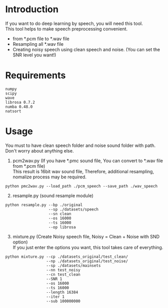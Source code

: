 # Introduction  
If you want to do deep learning by speech, you will need this tool.  
This tool helps to make speech preprocessing convenient.  
- from *.pcm file to *.wav file  
- Resampling all *.wav file  
- Creating noisy speech using clean speech and noise. (You can set the SNR level you want!)  
#
# Requirements  
```
numpy  
scipy  
wave  
librosa 0.7.2  
numba 0.48.0  
natsort  
```
#
# Usage  
You must to have clean speech folder and noise sound folder with path.  
Don't worry about anything else.  
  
  
1. pcm2wav.py (If you have *.pmc sound file, You can convert to *.wav file from *.pcm file)  
   This result is 16bit wav sound file, Therefore, additional resampling, nomalize process may be required.  
```
python pmc2wav.py --load_path ./pcm_speech --save_path ./wav_speech
```
  
  
2. resample.py (sound resample module)
```
python resample.py --bp ./original 
                   --sp ./datasets/speech 
                   --sn clean 
                   --os 16000 
                   --ts 16000 
                   --op librosa
```
  
  
3. mixture.py (Create Noisy speech file, Noisy = Clean + Noise with SND option)  
   If you just enter the options you want, this tool takes care of everything.  
```
python mixture.py --cp ./datasets_original/test_clean/
                  --np ./datasets_original/test_noise/
                  --sp ./datasets/mainsets
                  --nn test_noisy 
                  --cn test_clean 
                  --SNR 1 
                  --os 16000
                  --ts 16000 
                  --length 16384 
                  --iter 1
                  --sub 100000000
```
